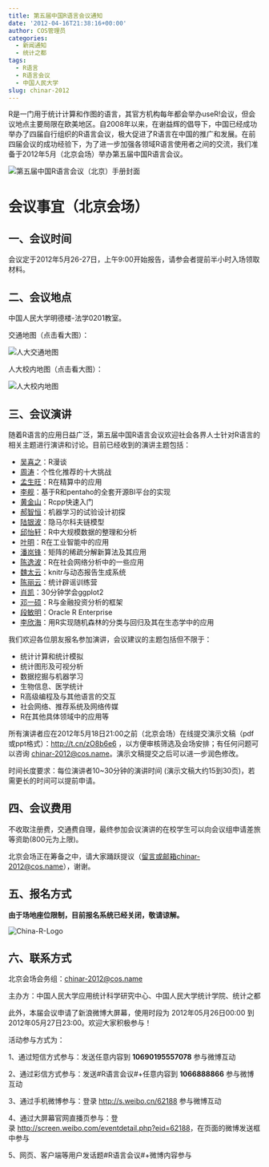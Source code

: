 ```yaml
---
title: 第五届中国R语言会议通知
date: '2012-04-16T21:38:16+00:00'
author: COS管理员
categories:
  - 新闻通知
  - 统计之都
tags:
  - R语言
  - R语言会议
  - 中国人民大学
slug: chinar-2012
---
```


R是一门用于统计计算和作图的语言，其官方机构每年都会举办useR!会议，但会议地点主要局限在欧美地区。自2008年以来，在谢益辉的倡导下，中国已经成功举办了四届自行组织的R语言会议，极大促进了R语言在中国的推广和发展。在前四届会议的成功经验下，为了进一步加强各领域R语言使用者之间的交流，我们准备于2012年5月（北京会场）举办第五届中国R语言会议。

![第五届中国R语言会议（北京）手册封面](https://cos.name/wp-content/uploads/2012/04/China-R-2012_manual_cover.png)


# 会议事宜（北京会场）

## 一、会议时间

会议定于2012年5月26-27日，上午9:00开始报告，请参会者提前半小时入场领取材料。


## 二、会议地点

中国人民大学明德楼-法学0201教室。<!--more-->

交通地图（点击看大图）：

![人大交通地图](http://i288.photobucket.com/albums/ll181/xieyihui/1st-R-Conference-Beijing-map.png)

人大校内地图（点击看大图）：

![人大校内地图](https://cos.name/wp-content/uploads/2010/06/RUCmap1.jpg)


## 三、会议演讲

随着R语言的应用日益广泛，第五届中国R语言会议欢迎社会各界人士针对R语言的相关主题进行演讲和讨论。目前已经收到的演讲主题包括：

  * [吴喜之](http://baike.baidu.com/view/1625675.htm)：R漫谈
  * [周涛](http://blog.sciencenet.cn/?3075)：个性化推荐的十大挑战
  * [孟生旺](http://blog.sina.com.cn/mengshw)：R在精算中的应用
  * [李舰](http://jliblog.com/)：基于R和pentaho的全套开源BI平台的实现
  * [黄金山](http://gaizoule.sinaapp.com/)：Rcpp快速入门
  * [郝智恒](https://cos.name/author/bigknife/)：机器学习的试验设计初探
  * [陆银波](http://luyinbo.github.com/)：隐马尔科夫链模型
  * [邱怡轩](http://yixuan.cos.name/cn/)：R中大规模数据的整理和分析
  * [叶明](http://weibo.com/n/ymblake)：R在工业智能中的应用
  * [潘岚锋](http://panlanfeng.github.com/)：矩阵的稀疏分解新算法及其应用
  * [陈逸波](http://chen.yi.bo.blog.163.com/)：R在社会网络分析中的一些应用
  * [魏太云](http://taiyun.cos.name/)：knitr与动态报告生成系统
  * [陈丽云](http://www.loyhome.com/)：统计辟谣训练营
  * [肖凯](http://xccds1977.blogspot.com/)：30分钟学会ggplot2
  * [邓一硕](http://yishuo.org/)：R与金融投资分析的框架
  * [段敏明](http://www.oracle.com/technetwork/database/options/advanced-analytics/r-enterprise/index.html)：Oracle R Enterprise
  * [李欣海](http://people.gucas.ac.cn/~LiXinhai)：用R实现随机森林的分类与回归及其在生态学中的应用

我们欢迎各位朋友报名参加演讲，会议建议的主题包括但不限于：

  * 统计计算和统计模拟
  * 统计图形及可视分析
  * 数据挖掘与机器学习
  * 生物信息、医学统计
  * R高级编程及与其他语言的交互
  * 社会网络、推荐系统及网络传媒
  * R在其他具体领域中的应用等

所有演讲者应在2012年5月18日21:00之前（北京会场）在线提交演示文稿（pdf或ppt格式）：<http://t.cn/zO8b6e6> ，以方便审核筛选及会场安排；有任何问题可以咨询 chinar-2012@cos.name。演示文稿提交之后可以进一步润色修改。

时间长度要求：每位演讲者10~30分钟的演讲时间 (演示文稿大约15到30页)，若需更长的时间可以提前申请。


## 四、会议费用

不收取注册费，交通费自理，最终参加会议演讲的在校学生可以向会议组申请差旅等资助(800元为上限)。

北京会场正在筹备之中，请大家踊跃提议（留言或邮箱chinar-2012@cos.name），谢谢。


## 五、报名方式

**由于场地座位限制，目前报名系统已经关闭，敬请谅解。**

![China-R-Logo](https://cos.name/wp-content/uploads/2010/06/China-R-Logo.png)


## 六、联系方式

北京会场会务组：[chinar-2012@cos.name](mailto:chinar-2012@cos.name)
  
主办方：中国人民大学应用统计科学研究中心、中国人民大学统计学院、统计之都


此外，本届会议申请了新浪微博大屏幕，使用时段为 2012年05月26日00:00 到 2012年05月27日23:00。欢迎大家积极参与！


活动参与方式为：

1、通过短信方式参与：发送任意内容到 **10690195557078** 参与微博互动
  
2、通过彩信方式参与：发送#R语言会议#+任意内容到 **1066888866** 参与微博互动
  
3、通过手机微博参与：登录 <http://s.weibo.cn/62188> 参与微博互动
  
4、通过大屏幕官网直播页参与：登录 <http://screen.weibo.com/eventdetail.php?eid=62188>，在页面的微博发送框中参与
  
5、网页、客户端等用户发话题#R语言会议#+微博内容参与
